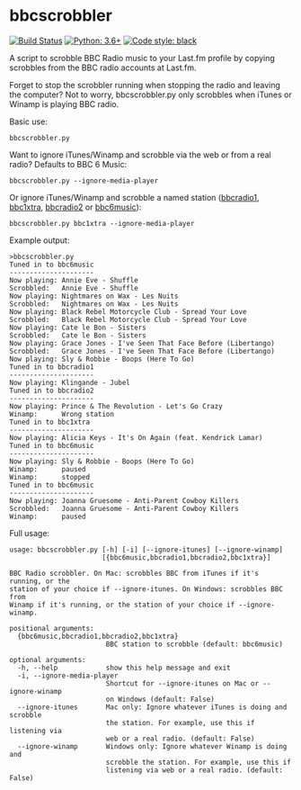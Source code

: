 bbcscrobbler
============

[![Build Status](https://travis-ci.org/hugovk/lastfm-tools.svg?branch=master)](https://travis-ci.org/hugovk/lastfm-tools)
[![Python: 3.6+](https://img.shields.io/badge/python-3.6+-blue.svg)](https://www.python.org/downloads/)
[![Code style: black](https://img.shields.io/badge/code%20style-black-000000.svg)](https://github.com/psf/black)

A script to scrobble BBC Radio music to your Last.fm profile by copying scrobbles from the BBC radio accounts at Last.fm.

Forget to stop the scrobbler running when stopping the radio and leaving the computer? Not to worry, bbcscrobbler.py
only scrobbles when iTunes or Winamp is playing BBC radio.

Basic use:

```
bbcscrobbler.py
```

Want to ignore iTunes/Winamp and scrobble via the web or from a real radio? Defaults to BBC 6 Music:

```
bbcscrobbler.py --ignore-media-player
```

Or ignore iTunes/Winamp and scrobble a named station ([bbcradio1](https://www.last.fm/user/bbcradio1), [bbc1xtra](https://www.last.fm/user/bbc1xtra), [bbcradio2](https://www.last.fm/user/bbcradio2) or [bbc6music](https://www.last.fm/user/bbc6music)):

```
bbcscrobbler.py bbc1xtra --ignore-media-player
```


Example output:

```
>bbcscrobbler.py
Tuned in to bbc6music
---------------------
Now playing: Annie Eve - Shuffle
Scrobbled:   Annie Eve - Shuffle
Now playing: Nightmares on Wax - Les Nuits
Scrobbled:   Nightmares on Wax - Les Nuits
Now playing: Black Rebel Motorcycle Club - Spread Your Love
Scrobbled:   Black Rebel Motorcycle Club - Spread Your Love
Now playing: Cate le Bon - Sisters
Scrobbled:   Cate le Bon - Sisters
Now playing: Grace Jones - I've Seen That Face Before (Libertango)
Scrobbled:   Grace Jones - I've Seen That Face Before (Libertango)
Now playing: Sly & Robbie - Boops (Here To Go)
Tuned in to bbcradio1
---------------------
Now playing: Klingande - Jubel
Tuned in to bbcradio2
---------------------
Now playing: Prince & The Revolution - Let's Go Crazy
Winamp:      Wrong station
Tuned in to bbc1xtra
---------------------
Now playing: Alicia Keys - It's On Again (feat. Kendrick Lamar)
Tuned in to bbc6music
---------------------
Now playing: Sly & Robbie - Boops (Here To Go)
Winamp:      paused
Winamp:      stopped
Tuned in to bbc6music
---------------------
Now playing: Joanna Gruesome - Anti-Parent Cowboy Killers
Scrobbled:   Joanna Gruesome - Anti-Parent Cowboy Killers
Winamp:      paused
```

Full usage:
```
usage: bbcscrobbler.py [-h] [-i] [--ignore-itunes] [--ignore-winamp]
                       [{bbc6music,bbcradio1,bbcradio2,bbc1xtra}]

BBC Radio scrobbler. On Mac: scrobbles BBC from iTunes if it's running, or the
station of your choice if --ignore-itunes. On Windows: scrobbles BBC from
Winamp if it's running, or the station of your choice if --ignore-winamp.

positional arguments:
  {bbc6music,bbcradio1,bbcradio2,bbc1xtra}
                        BBC station to scrobble (default: bbc6music)

optional arguments:
  -h, --help            show this help message and exit
  -i, --ignore-media-player
                        Shortcut for --ignore-itunes on Mac or --ignore-winamp
                        on Windows (default: False)
  --ignore-itunes       Mac only: Ignore whatever iTunes is doing and scrobble
                        the station. For example, use this if listening via
                        web or a real radio. (default: False)
  --ignore-winamp       Windows only: Ignore whatever Winamp is doing and
                        scrobble the station. For example, use this if
                        listening via web or a real radio. (default: False)
```
